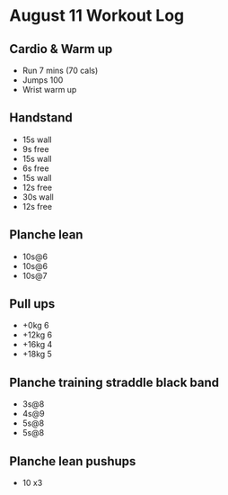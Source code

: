 # August 11 Workout Log

## Cardio & Warm up
- Run 7 mins (70 cals)
- Jumps 100
- Wrist warm up 

## Handstand
- 15s wall 
- 9s free 
- 15s wall 
- 6s free 
- 15s wall 
- 12s free
- 30s wall
- 12s free 

## Planche lean
- 10s@6
- 10s@6
- 10s@7

## Pull ups
- +0kg 6
- +12kg 6
- +16kg 4
- +18kg 5

## Planche training straddle black band
- 3s@8
- 4s@9
- 5s@8
- 5s@8

## Planche lean pushups
- 10 x3